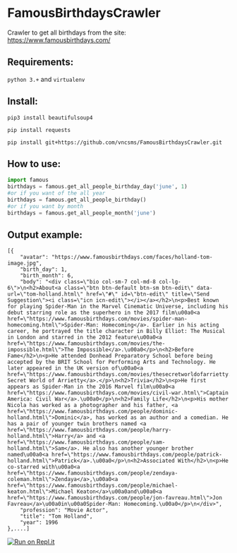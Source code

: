 # FamousBirthdaysCrawler

Crawler to get all birthdays from the site: https://www.famousbirthdays.com/

## Requirements:
`python 3.+` and `virtualenv`

## Install:
`pip3 install beautifulsoup4`

`pip install requests`

`pip install git+https://github.com/vncsms/FamousBirthdaysCrawler.git`

## How to use:

```python
import famous
birthdays = famous.get_all_people_birthday_day('june', 1)
#or if you want of the all year
birthdays = famous.get_all_people_birthday()
#or if you want by month
birthdays = famous.get_all_people_month('june')
```

## Output example:

```
[{
    "avatar": "https://www.famousbirthdays.com/faces/holland-tom-image.jpg",
    "birth_day": 1,
    "birth_month": 6,
    "body": "<div class=\"bio col-sm-7 col-md-8 col-lg-6\">\n<h2>About<a class=\"btn btn-default btn-sm btn-edit\" data-url=\"tom-holland.html\" href=\"#\" id=\"btn-edit\" title=\"Send Suggestion\"><i class=\"icn icn-edit\"></i></a></h2>\n<p>Best known for playing Spider-Man in the Marvel Cinematic Universe, including his debut starring role as the superhero in the 2017 film\u00a0<a href=\"https://www.famousbirthdays.com/movies/spider-man-homecoming.html\">Spider-Man: Homecoming</a>. Earlier in his acting career, he portrayed the title character in Billy Elliot: The Musical in London and starred in the 2012 feature\u00a0<a href=\"https://www.famousbirthdays.com/movies/the-impossible.html\">The Impossible</a>.\u00a0</p>\n<h2>Before Fame</h2>\n<p>He attended Donhead Preparatory School before being accepted by the BRIT School for Performing Arts and Technology. He later appeared in the UK version of\u00a0<a href=\"https://www.famousbirthdays.com/movies/thesecretworldofarrietty.html\">The Secret World of Arrietty</a>.</p>\n<h2>Trivia</h2>\n<p>He first appears as Spider-Man in the 2016 Marvel film\u00a0<a href=\"https://www.famousbirthdays.com/movies/civil-war.html\">Captain America: Civil War</a>.\u00a0</p>\n<h2>Family Life</h2>\n<p>His mother Nicola has worked as a photographer and his father, <a href=\"https://www.famousbirthdays.com/people/dominic-holland.html\">Dominic</a>, has worked as an author and a comedian. He has a pair of younger twin brothers named <a href=\"https://www.famousbirthdays.com/people/harry-holland.html\">Harry</a> and <a href=\"https://www.famousbirthdays.com/people/sam-holland.html\">Sam</a>. He also has another younger brother named\u00a0<a href=\"https://www.famousbirthdays.com/people/patrick-holland.html\">Patrick</a>.\u00a0</p>\n<h2>Associated With</h2>\n<p>He co-starred with\u00a0<a href=\"https://www.famousbirthdays.com/people/zendaya-coleman.html\">Zendaya</a>,\u00a0<a href=\"https://www.famousbirthdays.com/people/michael-keaton.html\">Michael Keaton</a>\u00a0and\u00a0<a href=\"https://www.famousbirthdays.com/people/jon-favreau.html\">Jon Favreau</a>\u00a0in\u00a0Spider-Man: Homecoming.\u00a0</p>\n</div>",
    "profession": "Movie Actor",
    "title": "Tom Holland",
    "year": 1996
},....]

```
[![Run on Repl.it](https://repl.it/badge/github/vncsms/FamousBirthdaysCrawler)](https://repl.it/github/vncsms/FamousBirthdaysCrawler)